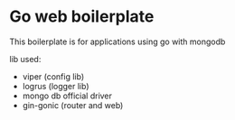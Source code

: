 # Go web boilerplate

This boilerplate is for applications using go with mongodb

lib used:

- viper (config lib)
- logrus (logger lib)
- mongo db official driver
- gin-gonic (router and web)